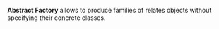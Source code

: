 **Abstract Factory** allows to produce families of relates objects without specifying their concrete classes.